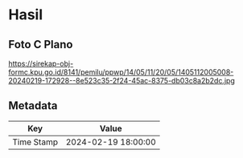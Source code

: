 # Hasil

## Foto C Plano

https://sirekap-obj-formc.kpu.go.id/8141/pemilu/ppwp/14/05/11/20/05/1405112005008-20240219-172928--8e523c35-2f24-45ac-8375-db03c8a2b2dc.jpg


## Metadata

| Key        | Value               |
| ---------- | ------------------- |
| Time Stamp | 2024-02-19 18:00:00 |



